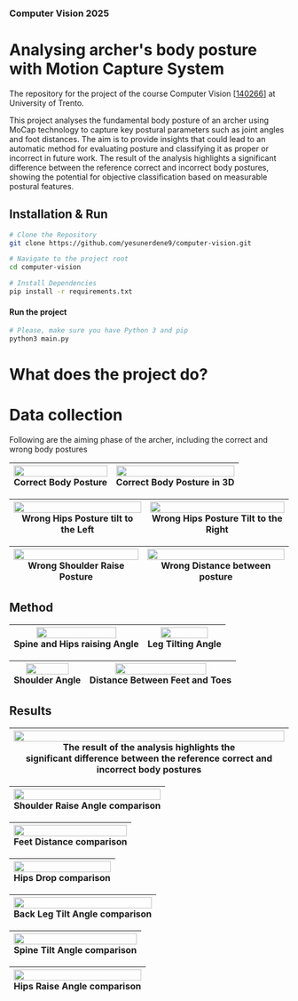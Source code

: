 ### Computer Vision 2025

# Analysing archer's body posture with Motion Capture System

The repository for the project of the course Computer Vision [[140266](https://unitn.coursecatalogue.cineca.it/insegnamenti/2024/50540_644803_89473/2011/50540/10117?annoOrdinamento=2011)] at University of Trento. 

This project analyses the fundamental body posture of an archer using MoCap technology to capture key postural parameters such as joint angles and foot distances. The aim is to provide insights that could lead to an automatic method for evaluating posture and classifying it as proper or incorrect in future work. The result of the analysis highlights a significant difference between the reference correct and incorrect body postures, showing the potential for objective classification based on measurable postural features.


## Installation & Run

```bash
# Clone the Repository
git clone https://github.com/yesunerdene9/computer-vision.git
```

```bash
# Navigate to the project root
cd computer-vision
```

```bash
# Install Dependencies
pip install -r requirements.txt
```

#### Run the project

```bash
# Please, make sure you have Python 3 and pip
python3 main.py
```

# What does the project do?

# Data collection

Following are the aiming phase of the archer, including the correct and wrong body postures

| <div style="text-align: center"><img src="assets/gifs/Training_Recording.gif" style="width: 100%;"/><br/>Correct Body Posture</div> | <div style="text-align: center"><img src="assets/gifs/Training_Recording_3D.gif" style="width: 100%;"/><br/>Correct Body Posture in 3D</div> |
|------------------------------------------------------------------------------------------|------------------------------------------------------------------------------------------|



| <div style="text-align: center"><img src="assets/gifs/Wrong_Hips_Position.gif" style="width: 100%;"/><br/>Wrong Hips Posture tilt to the Left</div>  | <div style="text-align: center"><img src="assets/gifs/Wrong_Hips_Position_3.gif" style="width: 100%;"/><br/>Wrong Hips Posture Tilt to the Right</div> |
|------------------------------------------------------------------------------------------|------------------------------------------------------------------------------------------|


| <div style="text-align: center"><img src="assets/gifs/Wrong_Shoulder_Position.gif" style="width: 100%;"/><br/>Wrong Shoulder Raise Posture</div> |<div style="text-align: center"><img src="assets/gifs/Wrong_Foot_Position.gif" style="width: 100%;"/><br/>Wrong Distance between posture</div> |
|------------------------------------------------------------------------------------------|------------------------------------------------------------------------------------------|



<!-- 
| ![](assets/gifs/Training_Recording.gif) | ![](assets/gifs/Wrong_Hips_Position.gif) | ![](assets/gifs/Wrong_Shoulder_Position.gif) | ![](assets/gifs/Wrong_Foot_Position.gif) |
|-----------------------------------------|------------------------------------------|----------------------------------------------|------------------------------------------| -->

## Method

| <div style="text-align: center"><img src="docs/Wrong_Hips_Position.png" style="width: 80%;"/><br/>Spine and Hips raising Angle</div> | <div style="text-align: center"><img src="docs/Wrong_Hips_Position_3.png" style="width: 80%;"/><br/>Leg Tilting Angle</div> |
|------------------------------------------------------------------------------------------|------------------------------------------------------------------------------------------|

| <div style="text-align: center"><img src="docs/Wrong_Shoulder_Position.png" style="width: 80%;"/><br/>Shoulder Angle</div> | <div style="text-align: center"><img src="docs/Wrong_Foot_Position.png" style="width: 80%;"/><br/>Distance Between Feet and Toes </div> |
|------------------------------------------------------------------------------------------|------------------------------------------------------------------------------------------|



## Results

| <div style="text-align: center"><img src="output/result.png" style="width: 100%;"/><br/>The result of the analysis highlights the <br/>significant difference between the reference correct and incorrect body postures</div> |
|------------------------------------------------------------------------------------------|


| <div style="text-align: center"><img src="output/shoulder/plots/Shoulder_raise_angle_combined_plot.png" style="width: 100%;"/><br/>Shoulder Raise Angle comparison</div> |
|------------------------------------------------------------------------------------------|

| <div style="text-align: center"><img src="output/feet/plots/Feet_distance_combined_plot.png" style="width: 100%;"/><br/>Feet Distance comparison</div> |
|------------------------------------------------------------------------------------------|

| <div style="text-align: center"><img src="output/hips/plots/hips_drop/Hips_drop_combined_plot.png" style="width: 100%;"/><br/>Hips Drop comparison</div> |
|------------------------------------------------------------------------------------------|

| <div style="text-align: center"><img src="output/hips/plots/leg_tilt/Back_leg_tilt_combined_plot.png" style="width: 100%;"/><br/>Back Leg Tilt Angle comparison</div> |
|------------------------------------------------------------------------------------------|

| <div style="text-align: center"><img src="output/hips/plots/spine_tilt/Spine_tilt_combined_plot.png" style="width: 100%;"/><br/>Spine Tilt Angle comparison</div> |
|------------------------------------------------------------------------------------------|

| <div style="text-align: center"><img src="output/hips/plots/hips_raise/Hips_raise_combined_plot.png" style="width: 100%;"/><br/>Hips Raise Angle comparison</div> |
|------------------------------------------------------------------------------------------|


